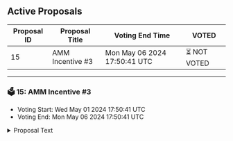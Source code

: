 ## Active Proposals

| Proposal ID | Proposal Title | Voting End Time | VOTED |
|-------------|----------------|-----------------|-------|
| 15 | AMM Incentive #3 | Mon May 06 2024 17:50:41 UTC | ⏳ NOT VOTED |

---

### 🗳 15: AMM Incentive #3
- Voting Start: Wed May 01 2024 17:50:41 UTC
- Voting End: Mon May 06 2024 17:50:41 UTC

<details>
<summary>Proposal Text</summary>
 
This proposal outlines a distribution of 160,000 DYM to liquidity pool providers according to the following forum proposal: https://forum.dymension.xyz/t/draft-proposal-amm-incentives-3/3380 
</details>
